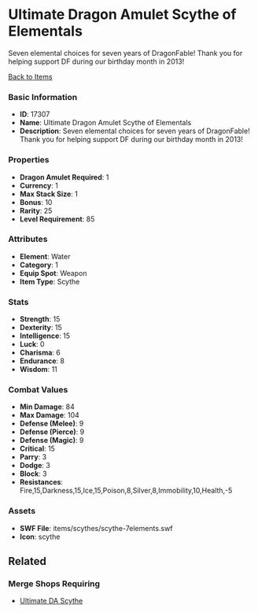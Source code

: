 # Ultimate Dragon Amulet Scythe of Elementals

Seven elemental choices for seven years of DragonFable! Thank you for helping support DF during our birthday month in 2013!

[Back to Items](../items.md)

### Basic Information

- **ID**: 17307
- **Name**: Ultimate Dragon Amulet Scythe of Elementals
- **Description**: Seven elemental choices for seven years of DragonFable! Thank you for helping support DF during our birthday month in 2013!

### Properties

- **Dragon Amulet Required**: 1
- **Currency**: 1
- **Max Stack Size**: 1
- **Bonus**: 10
- **Rarity**: 25
- **Level Requirement**: 85

### Attributes

- **Element**: Water
- **Category**: 1
- **Equip Spot**: Weapon
- **Item Type**: Scythe

### Stats

- **Strength**: 15
- **Dexterity**: 15
- **Intelligence**: 15
- **Luck**: 0
- **Charisma**: 6
- **Endurance**: 8
- **Wisdom**: 11

### Combat Values

- **Min Damage**: 84
- **Max Damage**: 104
- **Defense (Melee)**: 9
- **Defense (Pierce)**: 9
- **Defense (Magic)**: 9
- **Critical**: 15
- **Parry**: 3
- **Dodge**: 3
- **Block**: 3
- **Resistances**: Fire,15,Darkness,15,Ice,15,Poison,8,Silver,8,Immobility,10,Health,-5

### Assets

- **SWF File**: items/scythes/scythe-7elements.swf
- **Icon**: scythe

## Related

### Merge Shops Requiring

- [Ultimate DA Scythe](../merge-shops/141-ultimate-da-scythe.md)

